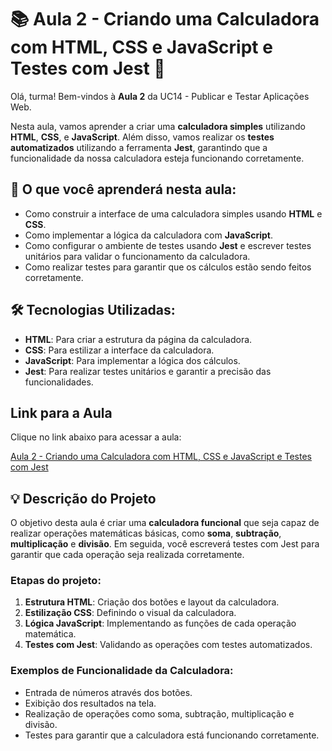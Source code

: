 # 📚 Aula 2 - Criando uma Calculadora com HTML, CSS e JavaScript e Testes com Jest 🧮

Olá, turma! Bem-vindos à **Aula 2** da UC14 - Publicar e Testar Aplicações Web.

Nesta aula, vamos aprender a criar uma **calculadora simples** utilizando **HTML**, **CSS**, e **JavaScript**. Além disso, vamos realizar os **testes automatizados** utilizando a ferramenta **Jest**, garantindo que a funcionalidade da nossa calculadora esteja funcionando corretamente.

## 🚀 O que você aprenderá nesta aula:

- Como construir a interface de uma calculadora simples usando **HTML** e **CSS**.
- Como implementar a lógica da calculadora com **JavaScript**.
- Como configurar o ambiente de testes usando **Jest** e escrever testes unitários para validar o funcionamento da calculadora.
- Como realizar testes para garantir que os cálculos estão sendo feitos corretamente.

## 🛠️ Tecnologias Utilizadas:

- **HTML**: Para criar a estrutura da página da calculadora.
- **CSS**: Para estilizar a interface da calculadora.
- **JavaScript**: Para implementar a lógica dos cálculos.
- **Jest**: Para realizar testes unitários e garantir a precisão das funcionalidades.

##  Link para a Aula

Clique no link abaixo para acessar a aula:

[Aula 2 - Criando uma Calculadora com HTML, CSS e JavaScript e Testes com Jest](https://www.canva.com/design/DAGdw16Af6A/k1Ilcl_Ziii3fm-GjQMLWQ/edit?utm_content=DAGdw16Af6A&utm_campaign=designshare&utm_medium=link2&utm_source=sharebutton)

## 💡 Descrição do Projeto

O objetivo desta aula é criar uma **calculadora funcional** que seja capaz de realizar operações matemáticas básicas, como **soma**, **subtração**, **multiplicação** e **divisão**. Em seguida, você escreverá testes com Jest para garantir que cada operação seja realizada corretamente.

### Etapas do projeto:

1. **Estrutura HTML**: Criação dos botões e layout da calculadora.
2. **Estilização CSS**: Definindo o visual da calculadora.
3. **Lógica JavaScript**: Implementando as funções de cada operação matemática.
4. **Testes com Jest**: Validando as operações com testes automatizados.

### Exemplos de Funcionalidade da Calculadora:

- Entrada de números através dos botões.
- Exibição dos resultados na tela.
- Realização de operações como soma, subtração, multiplicação e divisão.
- Testes para garantir que a calculadora está funcionando corretamente.

